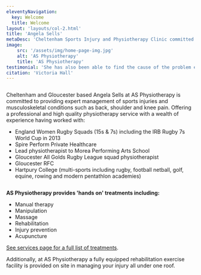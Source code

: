 ```yaml
---
eleventyNavigation:
  key: Welcome
  title: Welcome
layout: 'layouts/col-2.html'
title: 'Angela Sells'
metaDesc: 'Cheltenham Sports Injury and Physiotherapy Clinic committed to providing expert management of Sports Injuries and a variety of musculoskeletal conditions, such as back, shoulder and knee pain. Treatments include massage, manipulation, acupuncture and exercise rehabilitation'
image:
    src: '/assets/img/home-page-img.jpg'
    alt: 'AS Physiotherapy'
    title: 'AS Physiotherapy'
testimonial: 'She has also been able to find the cause of the problem even when others haven’t resolved it.'
citation: 'Victoria Hall'
---
```

<div class="column content flow__sm">

Cheltenham and Gloucester based Angela Sells at AS Physiotherapy is committed to providing expert management of sports injuries and musculoskeletal conditions such as back, shoulder and knee pain. Offering a professional and high quality physiotherapy service with a wealth of experience having worked with:

- England Women Rugby Squads (15s & 7s) including the IRB Rugby 7s World Cup in 2013​
- Spire Perform Private Healthcare
- Lead physiotherapist to Morea Performing Arts School
- Gloucester All Golds Rugby League squad physiotherapist
- Gloucester RFC
- Hartpury College (multi-sports including rugby, football netball, golf, equine, rowing and modern pentathlon academies)

</div>
<div class="column content flow__sm">

**AS Physiotherapy provides 'hands on' treatments including:**

- Manual therapy​
- Manipulation
- Massage
- Rehabilitation
- Injury prevention
- Acupuncture

[See services page for a full list of treatments](/testimonials "Read all our testimonials").

Additionally, at AS Physiotherapy a fully equipped rehabilitation exercise facility is provided on site in managing your injury all under one roof.

</div>

